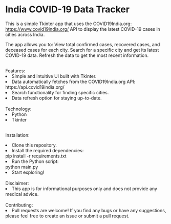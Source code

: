 # India COVID-19 Data Tracker
This is a simple Tkinter app that uses the COVID19India.org: https://www.covid19india.org/ API to display the latest COVID-19 cases in cities across India.

The app allows you to:
View total confirmed cases, recovered cases, and deceased cases for each city.
Search for a specific city and get its latest COVID-19 data.
Refresh the data to get the most recent information.

<br>
Features:
<li>Simple and intuitive UI built with Tkinter.</li>
<li>Data automatically fetches from the COVID19India.org API: https://api.covid19india.org/</li>
<li>Search functionality for finding specific cities.</li>
<li>Data refresh option for staying up-to-date.</li>

<br>
Technology:
<li>Python</li>
<li>Tkinter</li>
<br>

Installation:
<li>Clone this repository.</li>
<li>Install the required dependencies:</li>
pip install -r requirements.txt
<li>Run the Python script:</li>
python main.py
<li>Start exploring!</li>
<br>
Disclaimer:
<li>This app is for informational purposes only and does not provide any medical advice.</li>
<br>
Contributing:
<li>Pull requests are welcome! If you find any bugs or have any suggestions, please feel free to create an issue or submit a pull request.</li>
